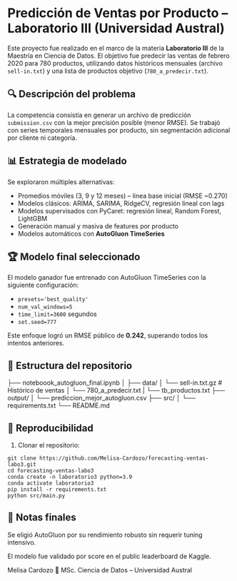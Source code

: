 # Predicción de Ventas por Producto – Laboratorio III (Universidad Austral)

Este proyecto fue realizado en el marco de la materia **Laboratorio III** de la Maestría en Ciencia de Datos. El objetivo fue predecir las ventas de febrero 2020 para 780 productos, utilizando datos históricos mensuales (archivo `sell-in.txt`) y una lista de productos objetivo (`780_a_predecir.txt`).

## 🔍 Descripción del problema

La competencia consistía en generar un archivo de predicción `submission.csv` con la mejor precisión posible (menor RMSE). Se trabajó con series temporales mensuales por producto, sin segmentación adicional por cliente ni categoría.

## 📊 Estrategia de modelado

Se exploraron múltiples alternativas:

- Promedios móviles (3, 9 y 12 meses) – línea base inicial (RMSE ~0.270)
- Modelos clásicos: ARIMA, SARIMA, RidgeCV, regresión lineal con lags
- Modelos supervisados con PyCaret: regresión lineal, Random Forest, LightGBM
- Generación manual y masiva de features por producto
- Modelos automáticos con **AutoGluon TimeSeries**

## 🏆 Modelo final seleccionado

El modelo ganador fue entrenado con AutoGluon TimeSeries con la siguiente configuración:

- `presets='best_quality'`
- `num_val_windows=5`
- `time_limit=3600` segundos
- `set.seed=777`

Este enfoque logró un RMSE público de **0.242**, superando todos los intentos anteriores.

## 📁 Estructura del repositorio


├── noteboook_autogluon_final.ipynb 
│ 
├── data/
│ └── sell-in.txt.gz # Histórico de ventas
│ └── 780_a_predecir.txt
| └── tb_productos.txt
├── output/
│ └── prediccion_mejor_autogluon.csv
├── src/
│ └── requirements.txt
└── README.md


## 🧪 Reproducibilidad

1. Clonar el repositorio:

```
git clone https://github.com/Melisa-Cardozo/forecasting-ventas-labo3.git
cd forecasting-ventas-labo3
conda create -n laboratorio3 python=3.9
conda activate laboratorio3
pip install -r requirements.txt
python src/main.py
```



## 📌 Notas finales
Se eligió AutoGluon por su rendimiento robusto sin requerir tuning intensivo.

El modelo fue validado por score en el public leaderboard de Kaggle.

Melisa Cardozo
📍 MSc. Ciencia de Datos – Universidad Austral
